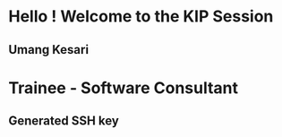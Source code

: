 # Hello ! Welcome to the KIP Session

## Umang Kesari

# Trainee - Software Consultant
 
## Generated SSH key

